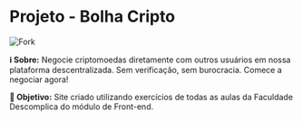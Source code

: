 <h1>Projeto - Bolha Cripto</h1>

<img src="#" alt="Fork" style="max-width: 100%;">

<p><strong>ℹ Sobre:</strong> Negocie criptomoedas diretamente com outros usuários em nossa plataforma descentralizada. Sem verificação, sem burocracia. Comece a negociar agora!</p>

<p><strong>🎯 Objetivo:</strong> Site criado utilizando exercícios de todas as aulas da Faculdade Descomplica do módulo de Front-end.</p>
